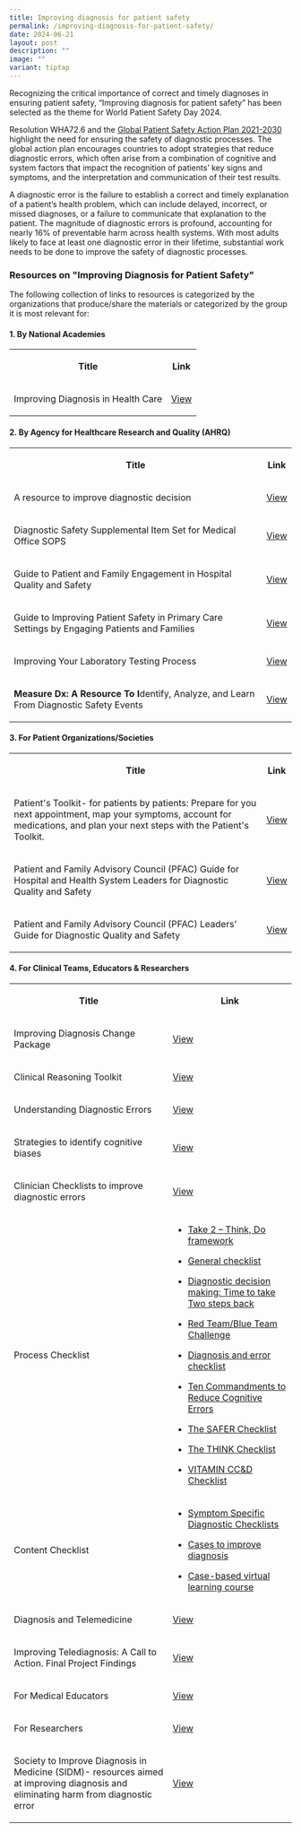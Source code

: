 ```yaml
---
title: Improving diagnosis for patient safety
permalink: /improving-diagnosis-for-patient-safety/
date: 2024-06-21
layout: post
description: ""
image: ""
variant: tiptap
---
```

<p>Recognizing the critical importance of correct and timely diagnoses in
ensuring patient safety, “Improving diagnosis for patient safety” has been
selected as the theme for World Patient Safety Day 2024.</p>
<p>Resolution WHA72.6 and the <a href="https://www.who.int/teams/integrated-health-services/patient-safety/policy/global-patient-safety-action-plan" rel="noopener noreferrer nofollow" target="_blank">Global Patient Safety Action Plan 2021-2030</a> highlight
the need for ensuring the safety of diagnostic processes. The global action
plan encourages countries to adopt strategies that reduce diagnostic errors,
which often arise from a combination of cognitive and system factors that
impact the recognition of patients’ key signs and symptoms, and the interpretation
and communication of their test results.</p>
<p>A diagnostic error is the failure to establish a correct and timely explanation
of a patient’s health problem, which can include delayed, incorrect, or
missed diagnoses, or a failure to communicate that explanation to the patient.
The magnitude of diagnostic errors is profound, accounting for nearly 16%
of preventable harm across health systems. With most adults likely to face
at least one diagnostic error in their lifetime, substantial work needs
to be done to improve the safety of diagnostic processes.</p>
<h3><strong>Resources on "Improving Diagnosis for Patient Safety"</strong></h3>
<p>The following collection of links to resources is categorized by the organizations
that produce/share the materials or categorized by the group it is most
relevant for:</p>
<h4><strong>1. By National Academies </strong></h4>
<table style="minWidth: 50px">
<colgroup>
<col>
<col>
</colgroup>
<tbody>
<tr>
<th rowspan="1" colspan="1">
<p>Title</p>
</th>
<th rowspan="1" colspan="1">
<p>Link</p>
</th>
</tr>
<tr>
<td rowspan="1" colspan="1">
<p>Improving Diagnosis in Health Care</p>
</td>
<td rowspan="1" colspan="1">
<p><a href="https://nap.nationalacademies.org/catalog/21794/improving-diagnosis-in-health-care" rel="noopener noreferrer nofollow" target="_blank">View</a>
</p>
</td>
</tr>
</tbody>
</table>
<h4><strong>2. By Agency for Healthcare Research and Quality (AHRQ)</strong></h4>
<table style="minWidth: 50px">
<colgroup>
<col>
<col>
</colgroup>
<tbody>
<tr>
<th rowspan="1" colspan="1">
<p>Title</p>
</th>
<th rowspan="1" colspan="1">
<p>Link</p>
</th>
</tr>
<tr>
<td rowspan="1" colspan="1">
<p>A resource to improve diagnostic decision</p>
</td>
<td rowspan="1" colspan="1">
<p><a href="https://www.ahrq.gov/sites/default/files/publications2/files/calibrate-dx-guide.pdf" rel="noopener noreferrer nofollow" target="_blank">View</a>
</p>
</td>
</tr>
<tr>
<td rowspan="1" colspan="1">
<p>Diagnostic Safety Supplemental Item Set for Medical Office SOPS</p>
</td>
<td rowspan="1" colspan="1">
<p><a href="https://www.ahrq.gov/sops/surveys/medical-office/supplemental-items/diagnostic-safety.html" rel="noopener noreferrer nofollow" target="_blank">View</a>
</p>
</td>
</tr>
<tr>
<td rowspan="1" colspan="1">
<p>Guide to Patient and Family Engagement in Hospital Quality and Safety</p>
</td>
<td rowspan="1" colspan="1">
<p><a href="https://www.ahrq.gov/patient-safety/patients-families/engagingfamilies/index.html" rel="noopener noreferrer nofollow" target="_blank">View</a>
</p>
</td>
</tr>
<tr>
<td rowspan="1" colspan="1">
<p>Guide to Improving Patient Safety in Primary Care Settings by Engaging
Patients and Families</p>
</td>
<td rowspan="1" colspan="1">
<p><a href="https://www.ahrq.gov/patient-safety/reports/engage.html" rel="noopener noreferrer nofollow" target="_blank">View</a>
</p>
</td>
</tr>
<tr>
<td rowspan="1" colspan="1">
<p>Improving Your Laboratory Testing Process</p>
</td>
<td rowspan="1" colspan="1">
<p><a href="https://www.ahrq.gov/hai/tools/ambulatory-care/lab-testing-toolkit.html" rel="noopener noreferrer nofollow" target="_blank">View</a>
</p>
</td>
</tr>
<tr>
<td rowspan="1" colspan="1">
<p><strong>Measure Dx: A Resource To I</strong>dentify, Analyze, and Learn
From Diagnostic Safety Events</p>
</td>
<td rowspan="1" colspan="1">
<p><a href="https://www.ahrq.gov/diagnostic-safety/tools/measure-dx.html" rel="noopener noreferrer nofollow" target="_blank">View</a>
</p>
</td>
</tr>
</tbody>
</table>
<h4><strong>3. For Patient Organizations/Societies </strong></h4>
<table style="minWidth: 50px">
<colgroup>
<col>
<col>
</colgroup>
<tbody>
<tr>
<th rowspan="1" colspan="1">
<p>Title</p>
</th>
<th rowspan="1" colspan="1">
<p>Link</p>
</th>
</tr>
<tr>
<td rowspan="1" colspan="1">
<p>Patient's Toolkit- for patients by patients: Prepare for you next appointment,
map your symptoms, account for medications, and plan your next steps with
the Patient's Toolkit.</p>
</td>
<td rowspan="1" colspan="1">
<p><a href="https://www.improvediagnosis.org/wp-content/uploads/2018/10/Patient_Toolkit_-_Fillable.pdf" rel="noopener noreferrer nofollow" target="_blank">View</a>
</p>
</td>
</tr>
<tr>
<td rowspan="1" colspan="1">
<p>Patient and Family Advisory Council (PFAC) Guide for Hospital and Health
System Leaders for Diagnostic Quality and Safety</p>
</td>
<td rowspan="1" colspan="1">
<p><a href="https://www.improvediagnosis.org/wp-content/uploads/2020/08/PFAC-Guide-for-Hospital-and-Health-System-Leaders.pdf" rel="noopener noreferrer nofollow" target="_blank">View</a>
</p>
</td>
</tr>
<tr>
<td rowspan="1" colspan="1">
<p>Patient and Family Advisory Council (PFAC) Leaders’ Guide<strong> </strong>for
Diagnostic Quality and Safety</p>
</td>
<td rowspan="1" colspan="1">
<p><a href="https://www.improvediagnosis.org/wp-content/uploads/2020/08/PFAC-Leaders-Guide.pdf" rel="noopener noreferrer nofollow" target="_blank">View</a>
</p>
</td>
</tr>
</tbody>
</table>
<h4><strong>4. For Clinical Teams, Educators &amp; Researchers</strong></h4>
<table style="minWidth: 50px">
<colgroup>
<col>
<col>
</colgroup>
<tbody>
<tr>
<th rowspan="1" colspan="1">
<p>Title</p>
</th>
<th rowspan="1" colspan="1">
<p>Link</p>
</th>
</tr>
<tr>
<td rowspan="1" colspan="1">
<p>Improving Diagnosis Change Package</p>
</td>
<td rowspan="1" colspan="1">
<p><a href="https://www.improvediagnosis.org/wp-content/uploads/2018/11/improving-diagnosis-in-medicine-change-package-11-8.pdf" rel="noopener noreferrer nofollow" target="_blank">View</a>
</p>
</td>
</tr>
<tr>
<td rowspan="1" colspan="1">
<p>Clinical Reasoning Toolkit</p>
</td>
<td rowspan="1" colspan="1">
<p><a href="https://www.improvediagnosis.org/clinicalreasoning/" rel="noopener noreferrer nofollow" target="_blank">View</a>
</p>
</td>
</tr>
<tr>
<td rowspan="1" colspan="1">
<p>Understanding Diagnostic Errors</p>
</td>
<td rowspan="1" colspan="1">
<p><a href="https://www.medscape.org/viewarticle/918129?src=acdmpart_sidm_918129" rel="noopener noreferrer nofollow" target="_blank">View</a>
</p>
</td>
</tr>
<tr>
<td rowspan="1" colspan="1">
<p>Strategies to identify cognitive biases</p>
</td>
<td rowspan="1" colspan="1">
<p><a href="https://www.shmlearningportal.org/content/diagnostic-excellence-society-hospital-medicine-learning-cases-improve-performance" rel="noopener noreferrer nofollow" target="_blank">View</a>
</p>
</td>
</tr>
<tr>
<td rowspan="1" colspan="1">
<p>Clinician Checklists to improve diagnostic errors</p>
</td>
<td rowspan="1" colspan="1">
<p><a href="https://www.improvediagnosis.org/clinician-checklists/" rel="noopener noreferrer nofollow" target="_blank">View</a>
</p>
</td>
</tr>
<tr>
<td rowspan="1" colspan="1">
<p>Process Checklist</p>
</td>
<td rowspan="1" colspan="1">
<ul data-tight="true" class="tight">
<li>
<p><a href="https://www.improvediagnosis.org/wp-content/uploads/2018/10/take_2_checklist.pdf" rel="noopener noreferrer nofollow" target="_blank">Take 2 – Think, Do framework</a>
</p>
</li>
<li>
<p><a href="https://www.improvediagnosis.org/wp-content/uploads/2018/10/general_checklist_graber.pdf" rel="noopener noreferrer nofollow" target="_blank">General checklist</a>
</p>
</li>
<li>
<p><a href="https://www.improvediagnosis.org/wp-content/uploads/2018/10/follansbee_checklist.pdf" rel="noopener noreferrer nofollow" target="_blank">Diagnostic decision making: Time to take Two steps back</a>
</p>
</li>
<li>
<p><a href="https://www.improvediagnosis.org/wp-content/uploads/2018/10/redteam_bluteam.pdf" rel="noopener noreferrer nofollow" target="_blank">Red Team/Blue Team Challenge</a>
</p>
</li>
<li>
<p><a href="https://www.improvediagnosis.org/wp-content/uploads/2018/10/krohe_checklist.pdf" rel="noopener noreferrer nofollow" target="_blank">Diagnosis and error checklist</a>
</p>
</li>
<li>
<p><a href="https://www.improvediagnosis.org/wp-content/uploads/2018/10/ten_commandments_checklist.pdf" rel="noopener noreferrer nofollow" target="_blank">Ten Commandments to Reduce Cognitive Errors</a>
</p>
</li>
<li>
<p><a href="https://www.improvediagnosis.org/wp-content/uploads/2018/10/safer_checklist.pdf" rel="noopener noreferrer nofollow" target="_blank">The SAFER Checklist</a>
</p>
</li>
<li>
<p><a href="https://www.improvediagnosis.org/wp-content/uploads/2018/10/think_checklist.pdf" rel="noopener noreferrer nofollow" target="_blank">The THINK Checklist</a>
</p>
</li>
<li>
<p><a href="https://www.improvediagnosis.org/wp-content/uploads/2018/10/vitamin_checklist.pdf" rel="noopener noreferrer nofollow" target="_blank">VITAMIN CC&amp;D Checklist</a>
</p>
</li>
</ul>
</td>
</tr>
<tr>
<td rowspan="1" colspan="1">
<p>Content Checklist</p>
</td>
<td rowspan="1" colspan="1">
<ul data-tight="true" class="tight">
<li>
<p><a href="http://pie.med.utoronto.ca/DC/index.htm" rel="noopener noreferrer nofollow" target="_blank">Symptom Specific Diagnostic Checklists</a>
</p>
</li>
<li>
<p><a href="https://www.acponline.org/user/login?destination=/cme-moc/online-learning-center/getting-it-right-cases-to-improve-diagnosis" rel="noopener noreferrer nofollow" target="_blank">Cases to improve diagnosis</a>
</p>
</li>
<li>
<p><a href="https://aquifer.org/courses/aquifer-diagnostic-excellence/" rel="noopener noreferrer nofollow" target="_blank">Case-based virtual learning course</a>
</p>
</li>
</ul>
</td>
</tr>
<tr>
<td rowspan="1" colspan="1">
<p>Diagnosis and Telemedicine</p>
</td>
<td rowspan="1" colspan="1">
<p><a href="https://www.improvediagnosis.org/diagnosis-and-telemedicine/" rel="noopener noreferrer nofollow" target="_blank">View</a>
</p>
</td>
</tr>
<tr>
<td rowspan="1" colspan="1">
<p>Improving Telediagnosis: A Call to Action. Final Project Findings</p>
</td>
<td rowspan="1" colspan="1">
<p><a href="https://www.improvediagnosis.org/wp-content/uploads/2021/09/TeleDx-Final-Report-Update.pdf" rel="noopener noreferrer nofollow" target="_blank">View</a>
</p>
</td>
</tr>
<tr>
<td rowspan="1" colspan="1">
<p>For Medical Educators</p>
</td>
<td rowspan="1" colspan="1">
<p><a href="https://www.improvediagnosis.org/educatorresources/" rel="noopener noreferrer nofollow" target="_blank">View</a>
</p>
</td>
</tr>
<tr>
<td rowspan="1" colspan="1">
<p>For Researchers</p>
</td>
<td rowspan="1" colspan="1">
<p><a href="https://www.improvediagnosis.org/researchresources/" rel="noopener noreferrer nofollow" target="_blank">View</a>
</p>
</td>
</tr>
<tr>
<td rowspan="1" colspan="1">
<p>Society to Improve Diagnosis in Medicine (SIDM)- resources aimed at improving
diagnosis and eliminating harm from diagnostic error</p>
</td>
<td rowspan="1" colspan="1">
<p><a href="https://www.improvediagnosis.org/resources-for/" rel="noopener noreferrer nofollow" target="_blank">View</a>
</p>
</td>
</tr>
</tbody>
</table>
<p></p>
